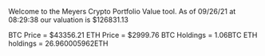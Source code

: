 Welcome to the Meyers Crypto Portfolio Value tool. 
As of 09/26/21 at 08:29:38 our valuation is $126831.13 

BTC Price = $43356.21
 ETH Price = $2999.76
BTC Holdings = 1.06BTC
 ETH holdings = 26.960005962ETH 
